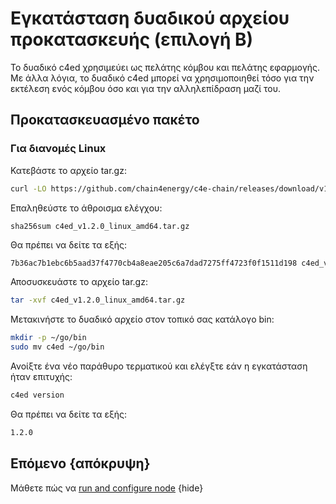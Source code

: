 <!--
παραγγελία: 5
-->

# Εγκατάσταση δυαδικού αρχείου προκατασκευής (επιλογή Β)

Το δυαδικό c4ed χρησιμεύει ως πελάτης κόμβου και πελάτης εφαρμογής. Με άλλα λόγια, το δυαδικό c4ed μπορεί να χρησιμοποιηθεί τόσο για την εκτέλεση ενός κόμβου όσο και για την αλληλεπίδραση μαζί του.
## Προκατασκευασμένο πακέτο


### Για διανομές Linux

Κατεβάστε το αρχείο tar.gz:

``` bash
curl -LO https://github.com/chain4energy/c4e-chain/releases/download/v1.2.0/c4ed_v1.2.0_linux_amd64.tar.gz
```

Επαληθεύστε το άθροισμα ελέγχου:

```μπας
sha256sum c4ed_v1.2.0_linux_amd64.tar.gz
```

Θα πρέπει να δείτε τα εξής:

``` bash
7b36ac7b1ebc6b5aad37f4770cb4a8eae205c6a7dad7275ff4723f0f1511d198 c4ed_v1.2.0_linux_amd64.tar.gz
```

Αποσυσκευάστε το αρχείο tar.gz:

``` bash
tar -xvf c4ed_v1.2.0_linux_amd64.tar.gz
```

Μετακινήστε το δυαδικό αρχείο στον τοπικό σας κατάλογο bin:

``` bash
mkdir -p ~/go/bin
sudo mv c4ed ~/go/bin
```

Ανοίξτε ένα νέο παράθυρο τερματικού και ελέγξτε εάν η εγκατάσταση ήταν επιτυχής:

``` bash
c4ed version
```

Θα πρέπει να δείτε τα εξής:

``` bash
1.2.0
```

## Επόμενο {απόκρυψη}

Μάθετε πώς να [run and configure node](.run_node.md) {hide}
